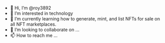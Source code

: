 - 👋 Hi, I’m @roy3892
- 👀 I’m interested in technology
- 🌱 I’m currently learning how to generate, mint, and list NFTs for sale on all NFT marketplaces.
- 💞️ I’m looking to collaborate on ...
- 📫 How to reach me ...

<!---
roy3892/roy3892 is a ✨ special ✨ repository because its `README.md` (this file) appears on your GitHub profile.
You can click the Preview link to take a look at your changes.
--->
